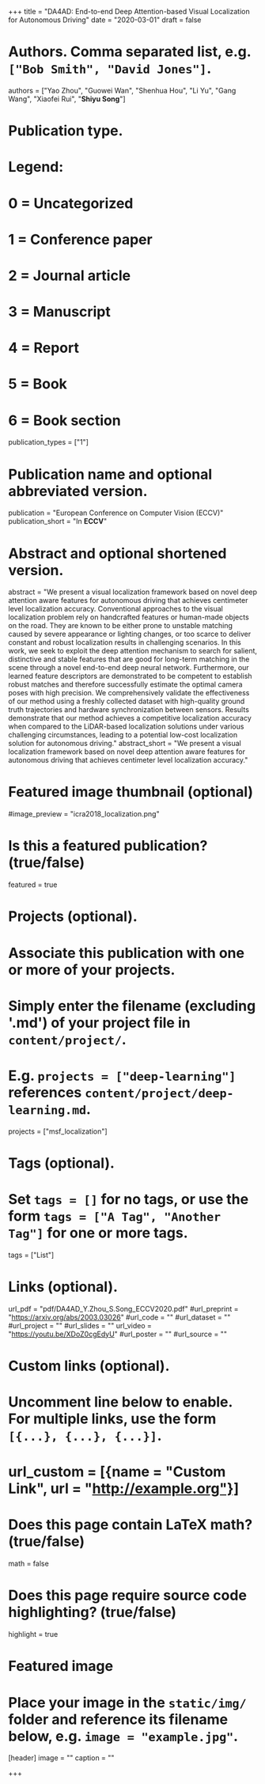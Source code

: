 +++
title = "DA4AD: End-to-end Deep Attention-based Visual Localization for Autonomous Driving"
date = "2020-03-01"
draft = false

# Authors. Comma separated list, e.g. `["Bob Smith", "David Jones"]`.
authors = ["Yao Zhou", "Guowei Wan", "Shenhua Hou", "Li Yu", "Gang Wang", "Xiaofei Rui", "**Shiyu Song**"]

# Publication type.
# Legend:
# 0 = Uncategorized
# 1 = Conference paper
# 2 = Journal article
# 3 = Manuscript
# 4 = Report
# 5 = Book
# 6 = Book section
publication_types = ["1"]

# Publication name and optional abbreviated version.
publication = "European Conference on Computer Vision (ECCV)"
publication_short = "In **ECCV**"

# Abstract and optional shortened version.
abstract = "We present a visual localization framework based on novel deep attention aware features for autonomous driving that achieves centimeter level localization accuracy. Conventional approaches to the visual localization problem rely on handcrafted features or human-made objects on the road. They are known to be either prone to unstable matching caused by severe appearance or lighting changes, or too scarce to deliver constant and robust localization results in challenging scenarios. In this work, we seek to exploit the deep attention mechanism to search for salient, distinctive and stable features that are good for long-term matching in the scene through a novel end-to-end deep neural network. Furthermore, our learned feature descriptors are demonstrated to be competent to establish robust matches and therefore successfully estimate the optimal camera poses with high precision. We comprehensively validate the effectiveness of our method using a freshly collected dataset with high-quality ground truth trajectories and hardware synchronization between sensors. Results demonstrate that our method achieves a competitive localization accuracy when compared to the LiDAR-based localization solutions under various challenging circumstances, leading to a potential low-cost localization solution for autonomous driving."
abstract_short = "We present a visual localization framework based on novel deep attention aware features for autonomous driving that achieves centimeter level localization accuracy."

# Featured image thumbnail (optional)
#image_preview = "icra2018_localization.png"

# Is this a featured publication? (true/false)
featured = true

# Projects (optional).
#   Associate this publication with one or more of your projects.
#   Simply enter the filename (excluding '.md') of your project file in `content/project/`.
#   E.g. `projects = ["deep-learning"]` references `content/project/deep-learning.md`.
projects = ["msf_localization"]

# Tags (optional).
#   Set `tags = []` for no tags, or use the form `tags = ["A Tag", "Another Tag"]` for one or more tags.
tags = ["List"]

# Links (optional).
url_pdf = "pdf/DA4AD_Y.Zhou_S.Song_ECCV2020.pdf"
#url_preprint = "https://arxiv.org/abs/2003.03026"
#url_code = ""
#url_dataset = ""
#url_project = ""
#url_slides = ""
url_video = "https://youtu.be/XDoZ0cgEdyU"
#url_poster = ""
#url_source = ""

# Custom links (optional).
#   Uncomment line below to enable. For multiple links, use the form `[{...}, {...}, {...}]`.
# url_custom = [{name = "Custom Link", url = "http://example.org"}]

# Does this page contain LaTeX math? (true/false)
math = false

# Does this page require source code highlighting? (true/false)
highlight = true

# Featured image
# Place your image in the `static/img/` folder and reference its filename below, e.g. `image = "example.jpg"`.
[header]
image = ""
caption = ""

+++
